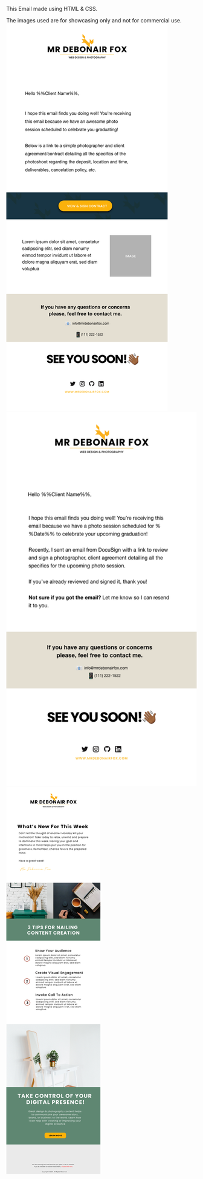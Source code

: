 This Email made using HTML & CSS.

The images used are for showcasing only and not for commercial use. 
![](./MDFv1.png)
![](./MDFv2.png)
![](./MDFv3.png)
